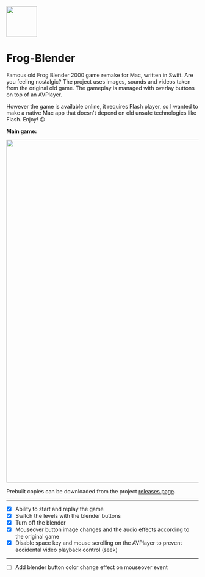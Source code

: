 <img src="http://i.imgur.com/VGlMnwg.png" width="80px" />
<h1>Frog-Blender</h1>

Famous old Frog Blender 2000 game remake for Mac, written in Swift. Are you feeling nostalgic?
The project uses images, sounds and videos taken from the original old game. The gameplay is managed with overlay buttons on top of an AVPlayer. 

However the game is available online, it requires Flash player, so I wanted to make a native Mac app that doesn't depend on old unsafe technologies like Flash. Enjoy! :wink:

**Main game:**

<img src="http://i.imgur.com/QuqEVA7.jpg" width="900px" />


Prebuilt copies can be downloaded from the project [releases page](https://github.com/balazs630/Frog-Blender/releases).

___
- [x] Ability to start and replay the game
- [x] Switch the levels with the blender buttons
- [x] Turn off the blender
- [x] Mouseover button image changes and the audio effects according to the original game
- [x] Disable space key and mouse scrolling on the AVPlayer to prevent accidental video playback control (seek)

___
- [ ] Add blender button color change effect on mouseover event
